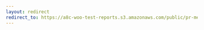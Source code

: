 ```yaml
---
layout: redirect
redirect_to: https://a8c-woo-test-reports.s3.amazonaws.com/public/pr-merge/43552/api/index.html
---
```

